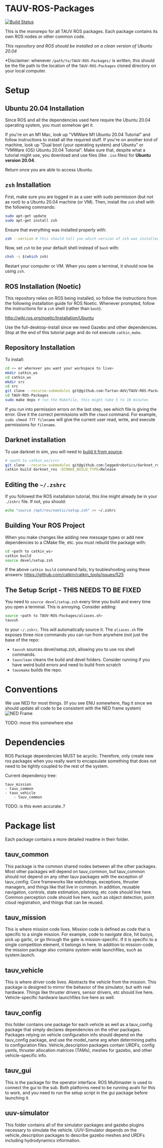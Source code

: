 # TAUV-ROS-Packages 
[![Build Status](https://travis-ci.com/Tartan-AUV/TAUV-ROS-Packages.svg?token=FrwKiSXG1hQbYsyh6LNc&branch=master)](https://travis-ci.com/Tartan-AUV/TAUV-ROS-Packages)

This is the monorepo for all TAUV ROS packages. Each package contains its own ROS nodes or other common code.

*This repository and ROS should be installed on a clean version of Ubuntu 20.04*

*Disclaimer: whenever `/path/to/TAUV-ROS-Packages/` is written, this should be the file path to the location of the `TAUV-ROS-Packages` cloned directory on your local computer.

# Setup
## Ubuntu 20.04 Installation
Since ROS and all the dependencies used here require the Ubuntu 20.04 operating system, you must somehow get it.

If you're on an M1 Mac, look up "VMWare M1 Ubuntu 20.04 Tutorial" and follow instructions to install all the required stuff. If you're on another kind of machine, look up "Dual boot {your operating system} and Ubuntu" or "VMWare {OS} Ubuntu 20.04 Tutorial". Make sure that, despite what a tutorial might use, you download and use files (like `.iso` files) for **Ubuntu version 20.04**.

Return once you are able to access Ubuntu.

## `zsh` Installation
First, make sure you are logged in as a user with sudo permission (but not as root) to a Ubuntu 20.04 machine (or VM). Then, install the `zsh` shell with the following commands:
```bash
sudo apt-get update
sudo apt-get install zsh
```

Ensure that everything was installed properly with:
```bash
zsh --version # this should tell you which version of zsh was installed
```

Now, set `zsh` to be your default shell instead of `bash` with:
```bash
chsh -s $(which zsh)
```
Restart your computer or VM. When you open a terminal, it should now be using `zsh`. 

## ROS Installation (Noetic)
This repository relies on ROS being installed, so follow the instructions from the following installation guide for ROS Noetic. Whenever prompted, follow the instructions for a `zsh` shell (rather than `bash`).

http://wiki.ros.org/noetic/Installation/Ubuntu

Use the full-desktop-install since we need Gazebo and other dependencies. Stop at the end of this tutorial page and do not execute `catkin_make`.

## Repository Installation
To install:
```bash
cd <~ or wherever you want your workspace to live>
mkdir catkin_ws
cd catkin_ws
mkdir src
cd src
git clone --recurse-submodules git@github.com:Tartan-AUV/TAUV-ROS-Packages.git
cd TAUV-ROS-Packages
sudo make deps # run the Makefile, this might take 5 to 10 minutes
```

If you run into permission errors on the last step, see which file is giving the error. Give it the correct permissions with the `chmod` command. For example, `sudo chmod 777 filename` will give the current user read, write, and execute permissions for `filename`.

## Darknet installation
To use darknet in sim, you will need to [build it from source](https://github.com/leggedrobotics/darknet_ros).
```bash
# <path to catkin_ws/src>
git clone --recurse-submodules git@github.com:leggedrobotics/darknet_ros.git
catkin build darknet_ros -DCMAKE_BUILD_TYPE=Release
```

## Editing the `~/.zshrc`
If you followed the ROS installation tutorial, this line might already be in your `./zshrc` file. If not, you should:
```bash
echo "source /opt/ros/noetic/setup.zsh" >> ~/.zshrc
```

## Building Your ROS Project
When you make changes like adding new message types or add new dependencies to a CMake file, etc. you must rebuild the package with:
```bash
cd <path to catkin_ws>
catkin build
source devel/setup.zsh
```
    
If the above `catkin build` command fails, try toubleshooting using these answers: https://github.com/catkin/catkin_tools/issues/525

## The Setup Script - THIS NEEDS TO BE FIXED
You need to `source devel/setup.zsh` every time you build and every time you open a terminal. This is annoying. Consider adding:
```bash
source <path to TAUV-ROS-Packages/aliases.sh>
tauvsh
```
to your `~/.zshrc`. This will automatically source it. The `aliases.sh` file exposes three nice commands you can run from anywhere (not just the base of the repo:

 * `tauvsh` sources devel/setup.zsh, allowing you to use ros shell commands.
 * `tauvclean` cleans the build and devel folders. Consider running if you have weird build errors and need to build from scratch
 * `tauvmake` builds the repo.

# Conventions
We use NED for most things. (If you see ENU somewhere, flag it since we should update all code to be consistent with the NED frame system)
![NED Frame](https://www.researchgate.net/publication/324590547/figure/fig3/AS:616757832200198@1524057934794/Body-frame-and-NED-frame-representation-of-linear-velocities-u-v-w-forces-X-Y-Z.png)

TODO: move this somewhere else

# Dependencies

ROS Package dependencies MUST be acyclic. Therefore, only create new ros packages when you really want to encapsulate something that does not need to be tightly coupled to the rest of the system.

Current dependency tree:

```
tauv_mission
- tauv_common
- tauv_vehicle
	- tauv_common
```

TODO: is this even accurate..?

# Package list
Each package contains a more detailed readme in their folder.

## tauv_common
This package is the common shared nodes between all the other packages. Most other packages will depend on tauv_common, but tauv_common should not depend on any other tauv packages with the exception of tauv_config.
Core frameworks like watchdogs, exceptions, thruster managers, and things like that live in common. In addition, reusable navigation, controls, state estimation, planning, etc code should live here. Common perception code should live here, such as object detection, point cloud registration, and things that can be reused.

## tauv_mission
This is where mission code lives. Mission code is defined as code that is specific to a single mission. For example, code to navigate dice, hit buoys, pick up garlic, or go through the gate is mission-specific. If it is specific to a single competition element, it belongs in here.
In addition to mission-code, the mission package also contains system-wide launchfiles, such as system.launch.

## tauv_vehicle
This is where driver code lives. Abstracts the vehicle from the mission. This package is designed to mirror the behavior of the simulator, but with real hardware. Things like thruster drivers, sensor drivers, etc should live here. Vehicle-specific hardware launchfiles live here as well.

## tauv_config
this folder contains one package for each vehicle as well as a tauv_config package that simply declares dependencies on the other packages. Packages relying on vehicle configuration info should depend on the tauv_config package, and use the model_name arg when determining paths to configuration files. Vehicle_description packages contain URDFs, config yamls, thruster allocation matrices (TAMs), meshes for gazebo, and other vehicle-specific info.

## tauv_gui
This is the package for the operator interface. ROS Multimaster is used to connect the gui to the sub. Both platforms need to be running avahi for this to work, and you need to run the setup script in the gui package before launching it.

## uuv-simulator
This folder contains all of the simulator packages and gazebo plugins necessary to simulate the vehicle. UUV-Simulator depends on the vehicle_description packages to describe gazebo meshes and URDFs including hydrodynamics information.
